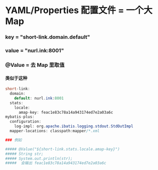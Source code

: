 # YAML/Properties 配置文件 = 一个大 Map

### key = "short-link.domain.default"

### value = "nurl.ink:8001"

### @Value = 去 Map 里取值




####  类似于这种
```java
short-link:
  domain:
    default: nurl.ink:8001
  stats:
    locale:
      amap-key: feac1e83c78a14a943174ed7e2a03a6c
mybatis-plus:
  configuration:
    log-impl: org.apache.ibatis.logging.stdout.StdOutImpl
  mapper-locations: classpath:mapper/*.xml

### 例如

##### @Value("${short-link.stats.locale.amap-key}")
##### String str;
##### System.out.println(str);
#####  会输出 feac1e83c78a14a943174ed7e2a03a6c

